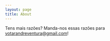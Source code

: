 ```yaml
---
layout: page
title: About
---
```


Tens mais razões? Manda-nos essas razões para <a href="mailto:votarandreventura@gmail.com">votarandreventura@gmail.com</a>!
